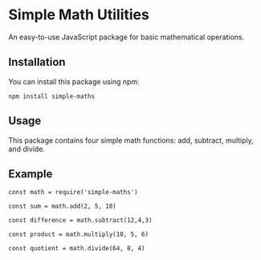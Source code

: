 # Simple Math Utilities

An easy-to-use JavaScript package for basic mathematical operations.

## Installation

You can install this package using npm:

```
npm install simple-maths
```

## Usage
This package contains four simple math functions: add, subtract, multiply, and divide.

## Example 
```
const math = require('simple-maths')
```

```
const sum = math.add(2, 5, 10)
```

```
const difference = math.subtract(12,4,3)
```

```
const product = math.multiply(10, 5, 6)
```

```
const quotient = math.divide(64, 8, 4)
```
